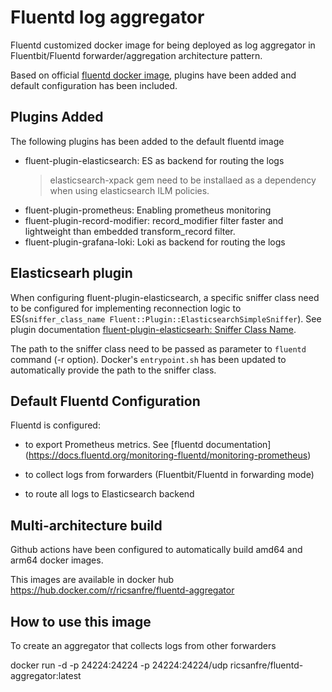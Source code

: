 Fluentd log aggregator
=========

Fluentd customized docker image for being deployed as log aggregator in Fluentbit/Fluentd forwarder/aggregation architecture pattern.

Based on official [fluentd docker image](https://github.com/fluent/fluentd-docker-image), plugins have been added and default configuration has been included.


Plugins Added
------------

The following plugins has been added to the default fluentd image
- fluent-plugin-elasticsearch: ES as backend for routing the logs
  > elasticsearch-xpack gem need to be installaed as a dependency when using elasticsearch ILM policies.
- fluent-plugin-prometheus: Enabling prometheus monitoring
- fluent-plugin-record-modifier: record_modifier filter faster and lightweight than embedded transform_record filter.
- fluent-plugin-grafana-loki: Loki as backend for routing the logs

## Elasticsearh plugin

 When configuring fluent-plugin-elasticsearch, a specific sniffer class need to be configured for implementing reconnection logic to ES(`sniffer_class_name Fluent::Plugin::ElasticsearchSimpleSniffer`). See plugin documentation [fluent-plugin-elasticsearh: Sniffer Class Name](https://github.com/uken/fluent-plugin-elasticsearch#sniffer-class-name).

 The path to the sniffer class need to be passed as parameter to `fluentd` command (-r option). Docker's `entrypoint.sh` has been updated to automatically provide the path to the sniffer class.


Default Fluentd Configuration
--------------

Fluentd is configured:

 - to export Prometheus metrics. See [fluentd documentation] (https://docs.fluentd.org/monitoring-fluentd/monitoring-prometheus)

 - to collect logs from forwarders (Fluentbit/Fluentd in forwarding mode)

 - to route all logs to Elasticsearch backend


Multi-architecture build
--------------
Github actions have been configured to automatically build amd64 and arm64 docker images.

This images are available in docker hub https://hub.docker.com/r/ricsanfre/fluentd-aggregator

How to use this image
--------------

To create an aggregator that collects logs from other forwarders

docker run -d -p 24224:24224 -p 24224:24224/udp ricsanfre/fluentd-aggregator:latest
